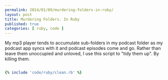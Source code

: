 ```yaml
---
permalink: 2014/01/09/murdering-folders-in-ruby/
layout: post
title: Murdering Folders. In Ruby
published: true
categories: [ ruby, code ]
---
```


My mp3 player tends to accumulate sub-folders in my podcast folder as my 
podcast app syncs with it and podcast episodes come and go. Rather than leave 
them unoccupied and unloved, I use this script to "tidy them up". By killing them.   

```ruby

{% include 'code/ruby/clean.rb' %}

```